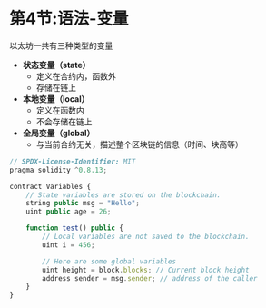# 第4节:语法-变量

以太坊一共有三种类型的变量

- **状态变量（state）**
  - 定义在合约内，函数外
  - 存储在链上
- **本地变量（local）**
  - 定义在函数内
  - 不会存储在链上
- **全局变量（global）**
  - 与当前合约无关，描述整个区块链的信息（时间、块高等）

```js
// SPDX-License-Identifier: MIT
pragma solidity ^0.8.13;

contract Variables {
    // State variables are stored on the blockchain.
    string public msg = "Hello";
    uint public age = 26;

    function test() public {
        // Local variables are not saved to the blockchain.
        uint i = 456;

        // Here are some global variables
        uint height = block.blocks; // Current block height
        address sender = msg.sender; // address of the caller
    }
}
```

